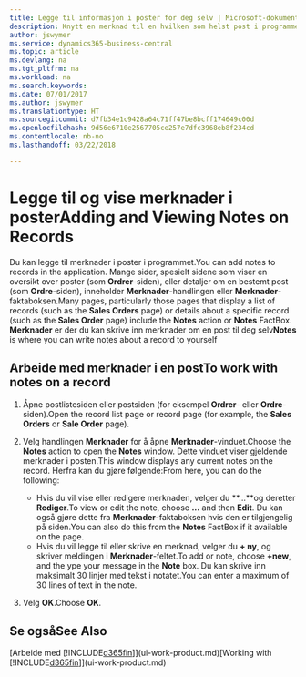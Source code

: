 ```yaml
---
title: Legge til informasjon i poster for deg selv | Microsoft-dokumentasjon
description: Knytt en merknad til en hvilken som helst post i programmet. Hvis du for eksempel har tilleggsinformasjon om en ordre, som ikke passer inn i noen av feltene i ordreskjemaet, kan du skrive en merknad.
author: jswymer
ms.service: dynamics365-business-central
ms.topic: article
ms.devlang: na
ms.tgt_pltfrm: na
ms.workload: na
ms.search.keywords: 
ms.date: 07/01/2017
ms.author: jswymer
ms.translationtype: HT
ms.sourcegitcommit: d7fb34e1c9428a64c71ff47be8bcff174649c00d
ms.openlocfilehash: 9d56e6710e2567705ce257e7dfc3968eb8f234cd
ms.contentlocale: nb-no
ms.lasthandoff: 03/22/2018

---
```

# <a name="adding-and-viewing-notes-on-records"></a><span data-ttu-id="3d221-104">Legge til og vise merknader i poster</span><span class="sxs-lookup"><span data-stu-id="3d221-104">Adding and Viewing Notes on Records</span></span>
 <span data-ttu-id="3d221-105">Du <!--OnPrem and your colleagues -->kan legge til merknader i poster i programmet.</span><span class="sxs-lookup"><span data-stu-id="3d221-105">You <!--OnPrem and your colleagues -->can add notes to records in the application.</span></span> <span data-ttu-id="3d221-106">Mange sider, spesielt sidene som viser en oversikt over poster (som **Ordrer**-siden), eller detaljer om en bestemt post (som **Ordre**-siden), inneholder **Merknader**-handlingen eller **Merknader**-faktaboksen.</span><span class="sxs-lookup"><span data-stu-id="3d221-106">Many pages, particularly those pages that display a list of records (such as the **Sales Orders** page) or details about a specific record (such as the **Sales Order** page) include the **Notes** action or **Notes** FactBox.</span></span> <span data-ttu-id="3d221-107">**Merknader** er der du kan skrive inn merknader om en post til deg selv<!--OnPrem or others, and where you can view notes to you from others. For example, a note could be a general comment or processing instruction to your colleague, who can then respond to your note using their own **Notes**. Or, your colleague can add a note that gives you extra information about a sales order that is not covered by the information on the sales order. These notes and correspondences will follow the record as it is processed in the company.--></span><span class="sxs-lookup"><span data-stu-id="3d221-107">**Notes** is where you can write notes about a record to yourself<!--OnPrem or others, and where you can view notes to you from others. For example, a note could be a general comment or processing instruction to your colleague, who can then respond to your note using their own **Notes**. Or, your colleague can add a note that gives you extra information about a sales order that is not covered by the information on the sales order. These notes and correspondences will follow the record as it is processed in the company.--></span></span>

<!--OnPrem
> [!NOTE]  
>  You can only select one recipient of the note.-->  
  
## <a name="to-work-with-notes-on-a-record"></a><span data-ttu-id="3d221-108">Arbeide med merknader i en post</span><span class="sxs-lookup"><span data-stu-id="3d221-108">To work with notes on a record</span></span> 
  
1.  <span data-ttu-id="3d221-109">Åpne postlistesiden eller postsiden (for eksempel **Ordrer**- eller **Ordre**-siden).</span><span class="sxs-lookup"><span data-stu-id="3d221-109">Open the record list page or record page (for example, the **Sales Orders** or **Sale Order** page).</span></span>  
  
    <!-- If **Notes** is not visible on the page, then you can customize the page to display the Notes FactBox. -->
  
2.  <span data-ttu-id="3d221-110">Velg handlingen **Merknader** for å åpne **Merknader**-vinduet.</span><span class="sxs-lookup"><span data-stu-id="3d221-110">Choose the **Notes** action to open the **Notes** window.</span></span> <span data-ttu-id="3d221-111">Dette vinduet viser gjeldende merknader i posten.</span><span class="sxs-lookup"><span data-stu-id="3d221-111">This window displays any current notes on the record.</span></span> <span data-ttu-id="3d221-112">Herfra kan du gjøre følgende:</span><span class="sxs-lookup"><span data-stu-id="3d221-112">From here, you can do the following:</span></span>

    -   <span data-ttu-id="3d221-113">Hvis du vil vise eller redigere merknaden, velger du **...**og deretter **Rediger**.</span><span class="sxs-lookup"><span data-stu-id="3d221-113">To view or edit the note, choose **...** and then **Edit**.</span></span> <span data-ttu-id="3d221-114">Du kan også gjøre dette fra **Merknader**-faktaboksen hvis den er tilgjengelig på siden.</span><span class="sxs-lookup"><span data-stu-id="3d221-114">You can also do this from the **Notes** FactBox if it available on the page.</span></span>
    -   <span data-ttu-id="3d221-115">Hvis du vil legge til eller skrive en merknad, velger du **+ ny**, og skriver meldingen i **Merknader**-feltet.</span><span class="sxs-lookup"><span data-stu-id="3d221-115">To add or note, choose **+new**, and the ype your message in the **Note** box.</span></span> <span data-ttu-id="3d221-116">Du kan skrive inn maksimalt 30 linjer med tekst i notatet.</span><span class="sxs-lookup"><span data-stu-id="3d221-116">You can enter a maximum of 30 lines of text in the note.</span></span> 
  
<!-- 5.  In the **To** field, enter a user ID (your own or someone else’s) to indicate who the note is for.  
  
6.  Select the **Notify** field if you want to send a notification to the user in the **To** field. 
  
     If **Notify** is selected, the note will be sent as a notification to the user's **My Notifications** on the Role Center.  -->
  
3.  <span data-ttu-id="3d221-117">Velg **OK**.</span><span class="sxs-lookup"><span data-stu-id="3d221-117">Choose **OK**.</span></span>  

## <a name="see-also"></a><span data-ttu-id="3d221-118">Se også</span><span class="sxs-lookup"><span data-stu-id="3d221-118">See Also</span></span>
<span data-ttu-id="3d221-119">[Arbeide med [!INCLUDE[d365fin](includes/d365fin_md.md)]](ui-work-product.md)</span><span class="sxs-lookup"><span data-stu-id="3d221-119">[Working with [!INCLUDE[d365fin](includes/d365fin_md.md)]](ui-work-product.md)</span></span>  
